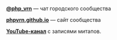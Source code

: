 **[@php_vrn](https://t.me/php_vrn)** — чат городского сообщества

**[phpvrn.github.io](https://phpvrn.github.io/)** — сайт сообщества

**[YouTube-канал](https://www.youtube.com/@phpvrn)** с записями митапов.
